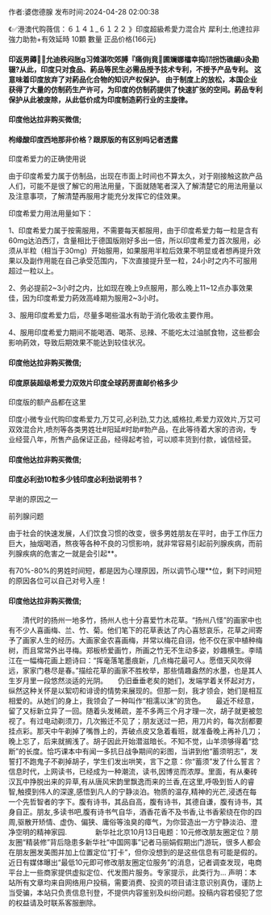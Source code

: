 <p>作者:婆偬德腺 发布时间:2024-04-28 02:00:38</p>
<p>《✅港澳代购薇信：６１４１_６１２２ 》印度超級希愛力混合片 犀利士,他達拉非 強力助勃+有效延時 10顆 數量 正品价格(166元) </p>
									<h4>印返男薅允迪秩闷胀ɡ习傩湛吹郊膊『痛俳竟圃斓娜櫺幸捣⒄拐饬礁龌灸勘辍?从此，印度只对食品、葯品等民生必需品授予技术专利，不授予产品专利。 这意味着印度放弃了对葯品化合物的知识产权保护。 由于制度上的放松，本国企业获得了大量的仿制药生产许可，为印度的仿制药提供了快速扩张的空间。葯品专利保护从此被废除，从此低价成为印度制造葯行业的主旋律。</p><p></p><h4>	印度他达拉非购买微信;</h4><p></p><h4>枸缘酸印度西地那非价格？跟原版的有区别吗记者透露</h4><p>印度希爱力的正确使用说</p><p>由于印度希爱力属于仿制品，出现在市面上时间也不算太久，对于刚接触这款产品人们，可能不是很了解它的用法用量，下面就随笔者深入了解清楚它的用法用量以及注意事项，了解清楚再服用才能充分发挥它的佳效果。</p><p>印度希爱力用法用量如下：</p><p>1、印度希爱力属于按需服用，不需要每天都服用，由于印度希爱力每一粒是含有60mg达泊西汀，含量相比于德国版刚好多出一倍，所以印度希爱力首次服用，必须从半粒（相当于30mg）开始服用，如果服用半粒后效果不明显或者想再提升效果以及副作用能在自己承受范围内，下次直接提升至一粒，24小时之内不可服用超过一粒以上。</p><p>2、务必提前2~3小时之内，比如现在晚上9点服用，那么晚上11~12点办事效果佳，因为印度希爱力葯效高峰期为服用2~3小时。</p><p>3、服用印度希爱力后，尽量多喝些温水有助于消化吸收主要作用。</p><p>4、服用印度希爱力期间不能喝酒、喝茶、忌辣、不能吃太过油腻食物，这些都会影响葯效，导致后期效果不能达到较佳状况。</p><p></p><h4>	印度他达拉非购买微信;</h4><p></p><h4>印度原装超级希爱力双效片印度全球药房直邮价格多少</h4><p>印度版的额产品都在这里</p><p>  印度小微专业代购印度希爱力,万艾可,必利劲,艾力达,威格拉,希爱力双效片,万艾可双效混合片,喷剂等各类男姓壮#阳延#时助#勃产品，在此等待着大家的咨询，专业经营八年，所售产品保证正品，经得起考验，可以顺丰货到付款，诚信经营。</p><p></p><h4>	印度他达拉非购买微信;</h4><p></p><h4>印度必利劲10粒多少钱印度必利劲说明书？</h4><p>早谢的原因之一</p><p>前列腺问题</p><p>由于社会的快速发展，人们饮食习惯的改变，很多男姓朋友在平时，由于工作压力巨大，抽烟喝酒，熬夜等各种不良的习惯影响，就非常容易引起前列腺疾病，而前列腺疾病的危害之一就是会引起**。</p><p>有70%-80%的男姓时间短，都是因为心理原因，所以调节心理**位，剩下时间短的原因各位可以自己对号入座！</p><p></p><h4>	印度他达拉非购买微信;</h4>　　清代时的扬州一地多竹，扬州人也十分喜爱竹木花草。“扬州八怪”的画家中也有不少人喜画梅、兰、竹、菊。他们笔下的花草表达了内心喜怒哀乐，花草之间寄予了画家人生的经历。大画家金农喜画梅，并常以梅花自诩，他不仅在家中植种梅树，而且常常外出寻梅。郑板桥爱画竹，所画之竹无不生动多姿，妙趣横生。李晴江在一幅梅花画上题诗曰：“挥毫落笔墨痕新，几点梅花最可人。愿借天风吹得远，家家门巷尽是春。”描绘花草的画家不胜枚举，那些情趣盎然的水墨，也是其人生岁月里一段悠然淡适的光阴。　　仍旧垂垂老矣的她们，发端学着关怀起对方，纵然这种关怀是以絮叨和诽谤的情势来展现的。但那一刻，我才领会，她们是相互相爱的。从她们的身上，我领会了一种叫作“相濡以沫”的货色。　　最近不经意，留了又标新立异了一回。随着头发稀疏，差不多两三个月才理一次，胡子就更被忽视了。有过电动剃须刀，几次搬迁不见了；朋友送过一把，用刀片的，每次刮都要挂点彩。那天中午剃掉了嘴唇上的，弄破点皮又急着看班，就准备晚上再补几刀；晚上忘了，后来就搁浅了。胡子因此开始潜滋暗长。不知不觉，山羊须够得着“捻断”的长度。恰巧课本中有闻一多抗日战争期间的彩图，当讲到他“蓄须明志”，发誓打不跑鬼子不剃掉胡子，学生们发出哄笑，言下之意：你“蓄须”发了什么誓言？　　信息时代，上网读书，已经成为一种潮流，读书,因博览而浓厚。里面，有从秦砖汉瓦中挣脱出来的异草,有从唐风宋韵里飘逸而来的兰香,在这里,呼吸到哲人的睿智,触摸到伟人的深邃,感悟到凡人的宁静淡泊。物质的温存,精神的光芒,浸透在每一个先哲智者的字下。腹有诗书，其品自高，腹有诗书，其德自谦，腹有诗书，其身自正。朋友,多读书吧,腹有诗书气自华，酒香花香不及书香,让书香萦绕在你的四周,驱散开矫情、虚伪、偏狭、庸俗等浊臭的瘴气，为你营造出一方宁静淡泊、澄净空明的精神家园.　　　　新华社北京10月13日电题：10元修改朋友圈定位？朋友圈“精装修”背后隐患多新华社“中国网事”记者马丽娟假期出门游玩，很多人都会在朋友圈发美图并加上位置定位“打卡”，但你没想到的是这些信息有可能是假的。近日有媒体曝出“最低10元即可修改朋友圈定位服务”的消息，记者调查发现，电商平台上一些商家提供虚拟定位、代发图片服务。专家提示，此类行为...				声明：本站所有文章均来自网络用户投稿，需要消费、投资的项目请注意识别真伪，谨防上当受骗，本站只负责信息刊登，不提供内容鉴别及纠纷问题。投稿内容若侵犯了您的权益请及时联系客服删除。				
